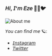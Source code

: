### 𝘏𝘪, 𝘐'𝘮 𝘌𝘻𝘦 🎴🎴🐦

![About me](https://user-images.githubusercontent.com/62077267/139132157-a75a47d0-d6eb-4bae-9345-f1bc6618a568.gif)

𝘠𝘰𝘶 𝘤𝘢𝘯 𝘧𝘪𝘯𝘥 𝘮𝘦 🪐:
- [𝘐𝘯𝘴𝘵𝘢𝘨𝘳𝘢𝘮](https://www.instagram.com/ezeterann/)
- [𝘛𝘸𝘪𝘵𝘵𝘦𝘳](https://twitter.com/Viltrumitax)

